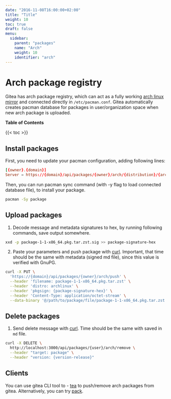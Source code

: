 ```yaml
---
date: "2016-11-08T16:00:00+02:00"
title: "Title"
weight: 10
toc: true
draft: false
menu:
  sidebar:
    parent: "packages"
    name: "Arch"
    weight: 10
    identifier: "arch"
---
```


# Arch package registry

Gitea has arch package registry, which can act as a fully working [arch linux mirror](https://wiki.archlinux.org/title/mirrors) and connected directly in `/etc/pacman.conf`. Gitea automatically creates pacman database for packages in user/organization space when new arch package is uploaded.

**Table of Contents**

{{< toc >}}

## Install packages

First, you need to update your pacman configuration, adding following lines:

```conf
[{owner}.{domain}]
Server = https://{domain}/api/packages/{owner}/arch/{distribution}/{architecture}
```

Then, you can run pacman sync command (with -y flag to load connected database file), to install your package.

```sh
pacman -Sy package
```

## Upload packages

1. Decode message and metadata signatures to hex, by running following commands, save output somewhere.

```sh
xxd -p package-1-1-x86_64.pkg.tar.zst.sig >> package-signature-hex
```

2. Paste your parameters and push package with [curl](https://curl.se/). Important, that time should be the same with metadata (signed md file), since this value is verified with GnuPG.

```sh
curl -X PUT \
  'https://{domain}/api/packages/{owner}/arch/push' \
  --header 'filename: package-1-1-x86_64.pkg.tar.zst' \
  --header 'distro: archlinux' \
  --header 'pkgsign: {package-signature-hex}' \
  --header 'Content-Type: application/octet-stream' \
  --data-binary '@/path/to/package/file/package-1-1-x86_64.pkg.tar.zst'
```

## Delete packages

1. Send delete message with [curl](https://curl.se/). Time should be the same with saved in `md` file.

```sh
curl -X DELETE \
  http://localhost:3000/api/packages/{user}/arch/remove \
  --header "target: package" \
  --header "version: {version-release}"
```

## Clients

You can use gitea CLI tool to - [tea](https://gitea.com/gitea/tea) to push/remove arch packages from gitea. Alternatively, you can try [pack](https://fmnx.su/core/pack).
